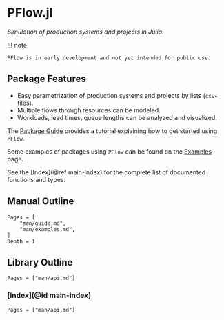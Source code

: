 # PFlow.jl

*Simulation of production systems and projects in Julia.*

!!! note

    PFlow is in early development and not yet intended for public use.

## Package Features

- Easy parametrization of production systems and projects by lists (`csv`-files).
- Multiple flows through resources can be modeled.
- Workloads, lead times, queue lengths can be analyzed and visualized.

The [Package Guide](@ref) provides a tutorial explaining how to get started using `PFlow`.

Some examples of packages using `PFlow` can be found on the [Examples](@ref) page.

See the [Index](@ref main-index) for the complete list of documented functions and types.

## Manual Outline

```@contents
Pages = [
    "man/guide.md",
    "man/examples.md",
]
Depth = 1
```

## Library Outline

```@contents
Pages = ["man/api.md"]
```

### [Index](@id main-index)

```@index
Pages = ["man/api.md"]
```
